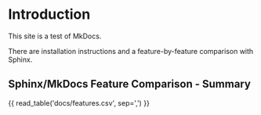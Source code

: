 # Introduction

This site is a test of MkDocs.

There are installation instructions
and a feature-by-feature comparison with Sphinx.

## Sphinx/MkDocs Feature Comparison - Summary

{{ read_table('docs/features.csv', sep=',') }}

